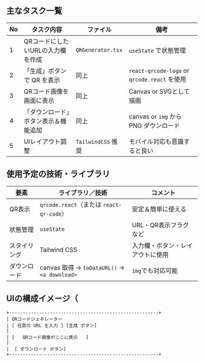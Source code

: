 ## 主なタスク一覧

| No | タスク内容               | ファイル              | 備考                                        |
| -- | ------------------- | ----------------- | ----------------------------------------- |
| 1  | QRコードにしたいURLの入力欄を作成 | `QRGenerator.tsx` | `useState` で状態管理                          |
| 2  | 「生成」ボタンで QR を表示     | 同上                | `react-qrcode-logo` or `qrcode.react` を使用 |
| 3  | QRコード画像を画面に表示       | 同上                | Canvas or SVGとして描画                        |
| 4  | 「ダウンロード」ボタン表示＆機能追加  | 同上                | canvas or `img` から PNG ダウンロード             |
| 5  | UIレイアウト調整           | `TailwindCSS` 推奨  | モバイル対応も意識すると良い                            |

## 使用予定の技術・ライブラリ
| 要素     | ライブラリ／技術                                   | コメント             |
| ------ | ------------------------------------------ | ---------------- |
| QR表示   | `qrcode.react`（または `react-qr-code`）        | 安定＆簡単に使える        |
| 状態管理   | `useState`                                 | URL・QR表示フラグなど    |
| スタイリング | Tailwind CSS                               | 入力欄・ボタン・レイアウトに使用 |
| ダウンロード | canvas 取得 → `toDataURL()` → `<a download>` | `img`でも対応可能      |

## UIの構成イメージ（
```
+-------------------------------------------------------+
| QRコードジェネレーター                                    
| [ 任意の URL を入力 ] [生成 ボタン]              
|                                                       
| [   QRコード画像がここに表示   ]             
|                                                       
|  [ ダウンロード ボタン]                 
+-------------------------------------------------------+

```
